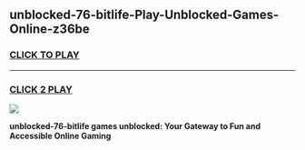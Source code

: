 
## unblocked-76-bitlife-Play-Unblocked-Games-Online-z36be
<h3>
<a href="https://premium76.site?title=unblocked-76-bitlife&ref=25A">CLICK TO PLAY</a></h3>
<hr>

<h3>
<a href="https://premium76.site?title=unblocked-76-bitlife&ref=25A">CLICK 2 PLAY</a>
  
</h3>

<a href="https://premium76.site?title=unblocked-76-bitlife&ref=25A"><img src="https://clearcache.store/games.png"></a>


**unblocked-76-bitlife games unblocked: Your Gateway to Fun and Accessible Online Gaming**
